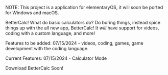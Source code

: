 NOTE: This project is a application for elementaryOS, it will soon be ported for Windows and macOS. 

BetterCalc!
What do basic calculators do? Do boring things, instead spice things up with the all new app, BetterCalc! It *will* have support for videos, coding with a custom language, and more!

Features to be added:
07/15/2024 - videos, coding, games, game development with the coding language.

Current Features: 
07/15/2024 - Calculator Mode

Download BetterCalc Soon!
